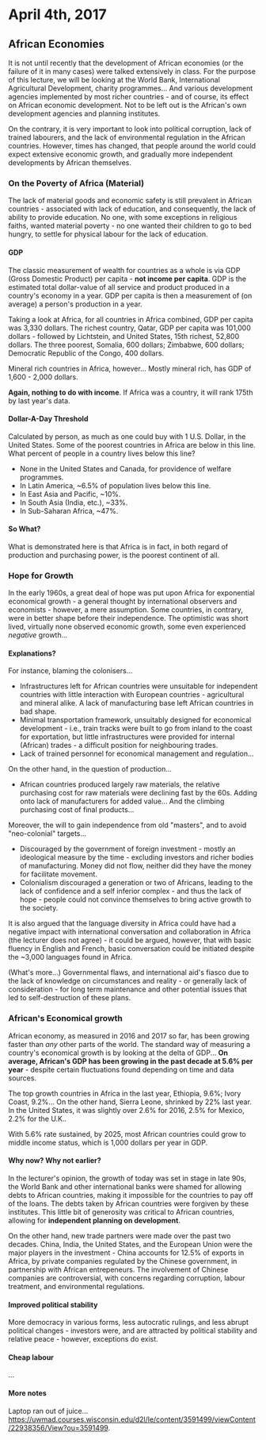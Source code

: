 April 4th, 2017
===============

African Economies
-----------------

It is not until recently that the development of African economies (or the failure of it in many cases) were talked extensively in class. For the purpose of this lecture, we will be looking at the World Bank, International Agricultural Development, charity programmes... And various development agencies implemented by most richer countries - and of course, its effect on African economic development. Not to be left out is the African's own development agencies and planning institutes.

On the contrary, it is very important to look into political corruption, lack of trained labourers, and the lack of environmental regulation in the African countries. However, times has changed, that people around the world could expect extensive economic growth, and gradually more independent developments by African themselves.

### On the Poverty of Africa (Material)

The lack of material goods and economic safety is still prevalent in African countries - associated with lack of education, and consequently, the lack of ability to provide education. No one, with some exceptions in religious faiths, wanted material poverty - no one wanted their children to go to bed hungry, to settle for physical labour for the lack of education.

#### GDP

The classic measurement of wealth for countries as a whole is via GDP (Gross Domestic Product) per capita - **not income per capita**. GDP is the estimated total dollar-value of all service and product produced in a country's economy in a year. GDP per capita is then a measurement of (on average) a person's production in a year.

Taking a look at Africa, for all countries in Africa combined, GDP per capita was 3,330 dollars. The richest country, Qatar, GDP per capita was 101,000 dollars - followed by Lichtstein, and United States, 15th richest, 52,800 dollars. The three poorest, Somalia, 600 dollars; Zimbabwe, 600 dollars; Democratic Republic of the Congo, 400 dollars.

Mineral rich countries in Africa, however... Mostly mineral rich, has GDP of 1,600 - 2,000 dollars.

**Again, nothing to do with income**. If Africa was a country, it will rank 175th by last year's data.

#### Dollar-A-Day Threshold

Calculated by person, as much as one could buy with 1 U.S. Dollar, in the United States. Some of the poorest countries in Africa are below in this line. What percent of people in a country lives below this line?

- None in the United States and Canada, for providence of welfare programmes.
- In Latin America, ~6.5% of population lives below this line.
- In East Asia and Pacific, ~10%.
- In South Asia (India, etc.), ~33%.
- In Sub-Saharan Africa, ~47%.

#### So What?

What is demonstrated here is that Africa is in fact, in both regard of production and purchasing power, is the poorest continent of all.

### Hope for Growth

In the early 1960s, a great deal of hope was put upon Africa for exponential economical growth - a general thought by international observers and economists - however, a mere assumption. Some countries, in contrary, were in better shape before their independence. The optimistic was short lived, virtually none observed economic growth, some even experienced *negative* growth...

#### Explanations?

For instance, blaming the colonisers...

- Infrastructures left for African countries were unsuitable for independent countries with little interaction with European countries - agricultural and mineral alike. A lack of manufacturing base left African countries in bad shape.
- Minimal transportation framework, unsuitably designed for economical development - i.e., train tracks were built to go from inland to the coast for exportation, but little infrastructures were provided for internal (African) trades - a difficult position for neighbouring trades.
- Lack of trained personnel for economical management and regulation...

On the other hand, in the question of production...

- African countries produced largely raw materials, the relative purchasing cost for raw materials were declining fast by the 60s. Adding onto lack of manufacturers for added value... And the climbing purchasing cost of final products...

Moreover, the will to gain independence from old "masters", and to avoid "neo-colonial" targets...

- Discouraged by the government of foreign investment - mostly an ideological measure by the time - excluding investors and richer bodies of manufacturing. Money did not flow, neither did they have the money for facilitate movement.
- Colonialism discouraged a generation or two of Africans, leading to the lack of confidence and a self inferior complex - and thus the lack of hope - people could not convince themselves to bring active growth to the society.

It is also argued that the language diversity in Africa could have had a negative impact with international conversation and collaboration in Africa (the lecturer does not agree) - it could be argued, however, that with basic fluency in English and French, basic conversation could be initiated despite the ~3,000 languages found in Africa.

(What's more...) Governmental flaws, and international aid's fiasco due to the lack of knowledge on circumstances and reality - or generally lack of consideration - for long term maintenance and other potential issues that led to self-destruction of these plans.

### African's Economical growth

African economy, as measured in 2016 and 2017 so far, has been growing faster than *any* other parts of the world. The standard way of measuring a country's economical growth is by looking at the delta of GDP... **On average, African's GDP has been growing in the past decade at 5.6% per year** - despite certain fluctuations found depending on time and data sources.

The top growth countries in Africa in the last year, Ethiopia, 9.6%; Ivory Coast, 9.2%... On the other hand, Sierra Leone, shrinked by 22% last year. In the United States, it was slightly over 2.6% for 2016, 2.5% for Mexico, 2.2% for the U.K..

With 5.6% rate sustained, by 2025, most African countries could grow to middle income status, which is 1,000 dollars per year in GDP.

#### Why now? Why not earlier?

In the lecturer's opinion, the growth of today was set in stage in late 90s, the World Bank and other international banks were shamed for allowing debts to African countries, making it impossible for the countries to pay off of the loans. The debts taken by African countries were forgiven by these institutes. This little bit of generosity was critical to African countries, allowing for **independent planning on development**.

On the other hand, new trade partners were made over the past two decades. China, India, the United States, and the European Union were the major players in the investment - China accounts for 12.5% of exports in Africa, by private companies regulated by the Chinese government, in partnership with African entrepeneurs. The involvement of Chinese companies are controversial, with concerns regarding corruption, labour treatment, and environmental regulations.

#### Improved political stability

More democracy in various forms, less autocratic rulings, and less abrupt political changes - investors were, and are attracted by political stability and relative peace - however, exceptions do exist.

#### Cheap labour

...

#### More notes

Laptop ran out of juice... https://uwmad.courses.wisconsin.edu/d2l/le/content/3591499/viewContent/22938356/View?ou=3591499.
